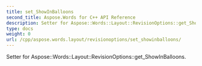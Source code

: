 ```yaml
---
title: set_ShowInBalloons
second_title: Aspose.Words for C++ API Reference
description: Setter for Aspose::Words::Layout::RevisionOptions::get_ShowInBalloons. 
type: docs
weight: 0
url: /cpp/aspose.words.layout/revisionoptions/set_showinballoons/
---
```


Setter for Aspose::Words::Layout::RevisionOptions::get_ShowInBalloons. 

